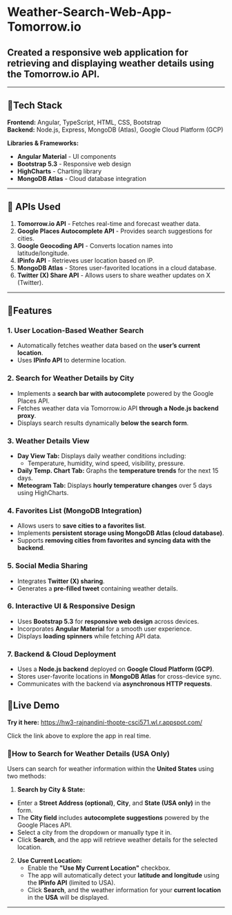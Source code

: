# Weather-Search-Web-App-Tomorrow.io

## Created a responsive **web application** for retrieving and displaying weather details using the **Tomorrow.io API**.

---

## 🔹Tech Stack

**Frontend:** Angular, TypeScript, HTML, CSS, Bootstrap  
**Backend:** Node.js, Express, MongoDB (Atlas), Google Cloud Platform (GCP) 

**Libraries & Frameworks:**
- **Angular Material** - UI components
- **Bootstrap 5.3** - Responsive web design
- **HighCharts** - Charting library
- **MongoDB Atlas** - Cloud database integration

---

## 🔹 APIs Used

1. **Tomorrow.io API** - Fetches real-time and forecast weather data.
2. **Google Places Autocomplete API** - Provides search suggestions for cities.
3. **Google Geocoding API** - Converts location names into latitude/longitude.
4. **IPinfo API** - Retrieves user location based on IP.
5. **MongoDB Atlas** - Stores user-favorited locations in a cloud database.
6. **Twitter (X) Share API** - Allows users to share weather updates on X (Twitter).

---

## 🔹Features

### 1. **User Location-Based Weather Search**
   - Automatically fetches weather data based on the **user’s current location**.
   - Uses **IPinfo API** to determine location.

### 2. **Search for Weather Details by City**
   - Implements a **search bar with autocomplete** powered by the Google Places API.
   - Fetches weather data via Tomorrow.io API **through a Node.js backend proxy**.
   - Displays search results dynamically **below the search form**.

### 3. **Weather Details View**
   - **Day View Tab:** Displays daily weather conditions including:
     - Temperature, humidity, wind speed, visibility, pressure.
   - **Daily Temp. Chart Tab:** Graphs the **temperature trends** for the next 15 days.
   - **Meteogram Tab:** Displays **hourly temperature changes** over 5 days using HighCharts.

### 4. **Favorites List (MongoDB Integration)**
   - Allows users to **save cities to a favorites list**.
   - Implements **persistent storage using MongoDB Atlas (cloud database)**.
   - Supports **removing cities from favorites and syncing data with the backend**.

### 5. **Social Media Sharing**
   - Integrates **Twitter (X) sharing**.
   - Generates a **pre-filled tweet** containing weather details.

### 6. **Interactive UI & Responsive Design**
   - Uses **Bootstrap 5.3** for **responsive web design** across devices.
   - Incorporates **Angular Material** for a smooth user experience.
   - Displays **loading spinners** while fetching API data.

### 7. **Backend & Cloud Deployment**
   - Uses a **Node.js backend** deployed on **Google Cloud Platform (GCP)**.
   - Stores user-favorite locations in **MongoDB Atlas** for cross-device sync.
   - Communicates with the backend via **asynchronous HTTP requests**.

## 🔹Live Demo

**Try it here:** https://hw3-rajnandini-thopte-csci571.wl.r.appspot.com/

Click the link above to explore the app in real time. 

### 🔹How to Search for Weather Details (USA Only)
Users can search for weather information within the **United States** using two methods:

1.  **Search by City & State:**  
   - Enter a **Street Address (optional)**, **City**, and **State (USA only)** in the form.  
   - The **City field** includes **autocomplete suggestions** powered by the Google Places API.  
   - Select a city from the dropdown or manually type it in.  
   - Click **Search**, and the app will retrieve weather details for the selected location.

2. **Use Current Location:**  
   - Enable the **"Use My Current Location"** checkbox.  
   - The app will automatically detect your **latitude and longitude** using the **IPinfo API** (limited to USA).  
   - Click **Search**, and the weather information for your **current location** in the **USA** will be displayed.

---
